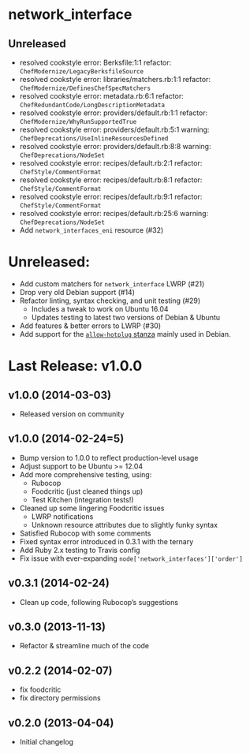 network_interface
=================
## Unreleased

- resolved cookstyle error: Berksfile:1:1 refactor: `ChefModernize/LegacyBerksfileSource`
- resolved cookstyle error: libraries/matchers.rb:1:1 refactor: `ChefModernize/DefinesChefSpecMatchers`
- resolved cookstyle error: metadata.rb:6:1 refactor: `ChefRedundantCode/LongDescriptionMetadata`
- resolved cookstyle error: providers/default.rb:1:1 refactor: `ChefModernize/WhyRunSupportedTrue`
- resolved cookstyle error: providers/default.rb:5:1 warning: `ChefDeprecations/UseInlineResourcesDefined`
- resolved cookstyle error: providers/default.rb:8:8 warning: `ChefDeprecations/NodeSet`
- resolved cookstyle error: recipes/default.rb:2:1 refactor: `ChefStyle/CommentFormat`
- resolved cookstyle error: recipes/default.rb:8:1 refactor: `ChefStyle/CommentFormat`
- resolved cookstyle error: recipes/default.rb:9:1 refactor: `ChefStyle/CommentFormat`
- resolved cookstyle error: recipes/default.rb:25:6 warning: `ChefDeprecations/NodeSet`
- Add `network_interfaces_eni` resource (#32)


# Unreleased:

- Add custom matchers for `network_interface` LWRP (#21)
- Drop very old Debian support (#14)
- Refactor linting, syntax checking, and unit testing (#29)
    + Includes a tweak to work on Ubuntu 16.04
    + Updates testing to latest two versions of Debian & Ubuntu
- Add features & better errors to LWRP (#30)
- Add support for the [`allow-hotplug` stanza](https://www.debian.org/doc/manuals/debian-reference/ch05.en.html#_the_basic_syntax_of_etc_network_interfaces) mainly used in Debian.

# Last Release: v1.0.0

v1.0.0 (2014-03-03)
-------------------
- Released version on community

v1.0.0 (2014-02-24=5)
-------------------
- Bump version to 1.0.0 to reflect production-level usage
- Adjust support to be Ubuntu >= 12.04
- Add more comprehensive testing, using:
    - Rubocop
    - Foodcritic (just cleaned things up)
    - Test Kitchen (integration tests!)
- Cleaned up some lingering Foodcritic issues
    - LWRP notifications
    - Unknown resource attributes due to slightly funky syntax
- Satisfied Rubocop with some comments
- Fixed syntax error introduced in 0.3.1 with the ternary
- Add Ruby 2.x testing to Travis config
- Fix issue with ever-expanding `node['network_interfaces']['order']`

v0.3.1 (2014-02-24)
-------------------
- Clean up code, following Rubocop’s suggestions

v0.3.0 (2013-11-13)
-------------------
- Refactor & streamline much of the code

v0.2.2 (2014-02-07)
-------------------
- fix foodcritic
- fix directory permissions

v0.2.0 (2013-04-04)
-------------------
- Initial changelog

